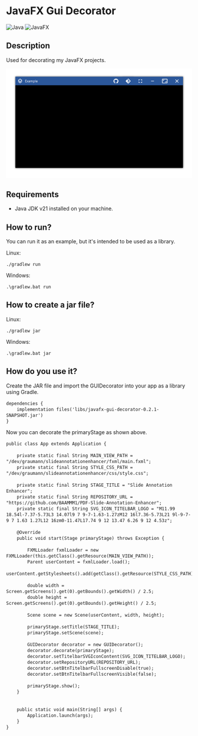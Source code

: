 # JavaFX Gui Decorator
![Java](https://img.shields.io/badge/Java-ED8B00?style=for-the-badge&logo=openjdk&logoColor=white) ![JavaFX](https://img.shields.io/badge/javafx-%23FF0000.svg?style=for-the-badge&logo=javafx&logoColor=white)

## Description
Used for decorating my JavaFX projects.

![](https://github.com/BAAMMM1/JavaFX-Gui-Decorator/blob/9e1551850ef61178f55a8c508c673cc1c5a07392/images/teaser.png)

## Requirements
- Java JDK v21 installed on your machine.

## How to run?
You can run it as an example, but it's intended to be used as a library.

Linux:
```
./gradlew run
```

Windows:
```
.\gradlew.bat run
```

## How to create a jar file?
Linux:
```
./gradlew jar
```

Windows:
```
.\gradlew.bat jar
```

## How do you use it?
Create the JAR file and import the GUIDecorator into your app as a library using Gradle.

```
dependencies {
    implementation files('libs/javafx-gui-decorator-0.2.1-SNAPSHOT.jar')
}
```

Now you can decorate the primaryStage as shown above.

```
public class App extends Application {

    private static final String MAIN_VIEW_PATH = "/dev/graumann/slideannotationenhancer/fxml/main.fxml";
    private static final String STYLE_CSS_PATH = "/dev/graumann/slideannotationenhancer/css/style.css";

    private static final String STAGE_TITLE = "Slide Annotation Enhancer";        
    private static final String REPOSITORY_URL = "https://github.com/BAAMMM1/PDF-Slide-Annotation-Enhancer";
    private static final String SVG_ICON_TITELBAR_LOGO = "M11.99 18.54l-7.37-5.73L3 14.07l9 7 9-7-1.63-1.27zM12 16l7.36-5.73L21 9l-9-7-9 7 1.63 1.27L12 16zm0-11.47L17.74 9 12 13.47 6.26 9 12 4.53z";

    @Override
    public void start(Stage primaryStage) throws Exception {

        FXMLLoader fxmlLoader = new FXMLLoader(this.getClass().getResource(MAIN_VIEW_PATH));
        Parent userContent = fxmlLoader.load();
        userContent.getStylesheets().add(getClass().getResource(STYLE_CSS_PATH).toExternalForm());

        double width = Screen.getScreens().get(0).getBounds().getWidth() / 2.5;
        double height = Screen.getScreens().get(0).getBounds().getHeight() / 2.5;

        Scene scene = new Scene(userContent, width, height);

        primaryStage.setTitle(STAGE_TITLE);
        primaryStage.setScene(scene);
        
        GUIDecorator decorator = new GUIDecorator();
        decorator.decorate(primaryStage);
        decorator.setTitelbarSVGIconContent(SVG_ICON_TITELBAR_LOGO);
        decorator.setRepositoryURL(REPOSITORY_URL);
        decorator.setBtnTitelbarFullscreenDisable(true);
        decorator.setBtnTitelbarFullscreenVisible(false);        

        primaryStage.show();
    }


    public static void main(String[] args) {
        Application.launch(args);
    }
}
```

